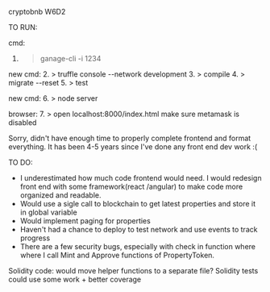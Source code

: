 cryptobnb
W6D2

TO RUN: 

cmd:
1. > ganage-cli -i 1234

new cmd: 
2. > truffle console --network development
3. > compile
4. > migrate --reset
5. > test

new cmd: 
6. > node server

browser: 
7. > open localhost:8000/index.html
make sure metamask is disabled

Sorry, didn't have enough time to properly complete frontend and format everything. It has been 4-5 years since I've done any front end dev work :(

TO DO:

- I underestimated how much code frontend would need. I would redesign front end with some framework(react /angular) to make code more organized and readable.
- Would use a sigle call to blockchain to get latest properties and store it in global variable
- Would implement paging for properties
- Haven't had a chance to deploy to test network and use events to track progress
- There are a few security bugs, especially with check in function where where I call Mint and Approve functions of PropertyToken. 

Solidity code: would move helper functions to a separate file?
Solidity tests could use some work + better coverage
